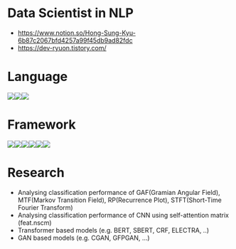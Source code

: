 # Data Scientist in NLP
- https://www.notion.so/Hong-Sung-Kyu-6b87c2067bfd4257a99f45db9ad82fdc  
- https://dev-ryuon.tistory.com/

# Language  
<img src="https://img.shields.io/badge/Python-3776AB?style=flat-square&logo=python&logoColor=white"/><img src="https://img.shields.io/badge/Java-FF0000?style=flat-square&logo=java&logoColor=white"/><img src="https://img.shields.io/badge/CSharp-239120?style=flat-square&logo=csharp&logoColor=white"/>  

# Framework  
<img src="https://img.shields.io/badge/Tensorflow-FF6F00?style=flat-square&logo=tensorflow&logoColor=white"/><img src="https://img.shields.io/badge/Pytorch-EE4C2C?style=flat-square&logo=tensorflow&logoColor=white"/><img src="https://img.shields.io/badge/QGIS-589632?style=flat-square&logo=qgis&logoColor=white"/><img src="https://img.shields.io/badge/PyQT-41CD52?style=flat-square&logo=qgis&logoColor=white"/><img src="https://img.shields.io/badge/AndroidStudio-3DDC84?style=flat-square&logo=androidstudio&logoColor=white"/><img src="https://img.shields.io/badge/Unity3d-FFFFFF?style=flat-square&logo=unity&logoColor=black"/>  

# Research  
- Analysing classification performance of GAF(Gramian Angular Field), MTF(Markov Transition Field), RP(Recurrence Plot), STFT(Short-Time Fourier Transform) 
- Analysing classification performance of CNN using self-attention matrix (feat.nscm)  
- Transformer based models (e.g. BERT, SBERT, CRF, ELECTRA, ..)
- GAN based models (e.g. CGAN, GFPGAN, ...)
